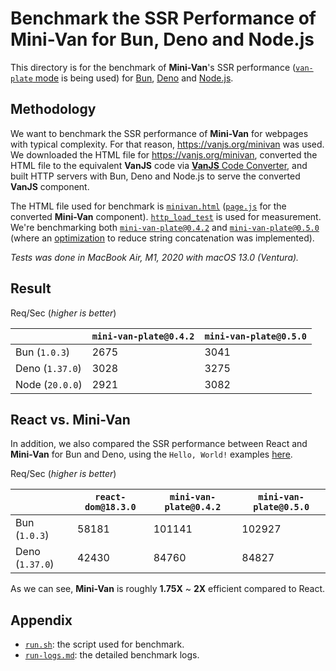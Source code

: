 # Benchmark the SSR Performance of Mini-Van for Bun, Deno and Node.js

This directory is for the benchmark of **Mini-Van**'s SSR performance ([`van-plate` mode](https://github.com/vanjs-org/mini-van#van-plate-mode) is being used) for [Bun](https://bun.sh/), [Deno](https://deno.com/) and [Node.js](https://nodejs.org/).

## Methodology

We want to benchmark the SSR performance of **Mini-Van** for webpages with typical complexity. For that reason, https://vanjs.org/minivan was used. We downloaded the HTML file for https://vanjs.org/minivan, converted the HTML file to the equivalent **VanJS** code via [**VanJS** Code Converter](https://github.com/vanjs-org/converter), and built HTTP servers with Bun, Deno and Node.js to serve the converted **VanJS** component.

The HTML file used for benchmark is [`minivan.html`](0.4.2/minivan.html) ([`page.js`](0.4.2/page.js) for the converted **Mini-Van** component). [`http_load_test`](https://github.com/uNetworking/uSockets/blob/master/examples/http_load_test.c) is used for measurement. We're benchmarking both [`mini-van-plate@0.4.2`](https://www.npmjs.com/package/mini-van-plate/v/0.4.2) and [`mini-van-plate@0.5.0`](https://www.npmjs.com/package/mini-van-plate/v/0.5.0) (where an [optimization](https://github.com/vanjs-org/mini-van/releases/tag/0.5.0) to reduce string concatenation was implemented).

_Tests was done in MacBook Air, M1, 2020 with macOS 13.0 (Ventura)._

## Result

Req/Sec (_higher is better_)

| | `mini-van-plate@0.4.2` | `mini-van-plate@0.5.0` |
|-|------------------------|------------------------|
| Bun (`1.0.3`) | 2675 | 3041 |
| Deno (`1.37.0`) | 3028 | 3275 |
| Node (`20.0.0`) | 2921 | 3082 |

## React vs. Mini-Van

In addition, we also compared the SSR performance between React and **Mini-Van** for Bun and Deno, using the `Hello, World!` examples [here](https://github.com/oven-sh/bun/tree/main/bench/react-hello-world).

Req/Sec (_higher is better_)

| | `react-dom@18.3.0` | `mini-van-plate@0.4.2` | `mini-van-plate@0.5.0` |
|-|--------------------|------------------------|------------------------|
| Bun (`1.0.3`) | 58181 | 101141 | 102927 |
| Deno (`1.37.0`) | 42430 | 84760 | 84827 |

As we can see, **Mini-Van** is roughly **1.75X** ~ **2X** efficient compared to React.

## Appendix

* [`run.sh`](run.sh): the script used for benchmark.
* [`run-logs.md`](run-logs.md): the detailed benchmark logs.
